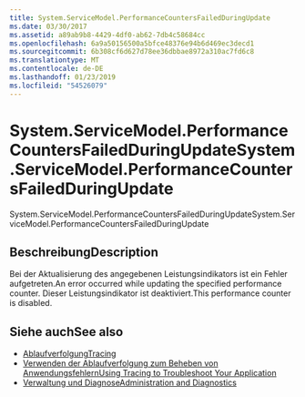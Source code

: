 ```yaml
---
title: System.ServiceModel.PerformanceCountersFailedDuringUpdate
ms.date: 03/30/2017
ms.assetid: a89ab9b8-4429-4df0-ab62-7db4c58684cc
ms.openlocfilehash: 6a9a50156500a5bfce48376e94b6d469ec3decd1
ms.sourcegitcommit: 6b308cf6d627d78ee36dbbae8972a310ac7fd6c8
ms.translationtype: MT
ms.contentlocale: de-DE
ms.lasthandoff: 01/23/2019
ms.locfileid: "54526079"
---
```

# <a name="systemservicemodelperformancecountersfailedduringupdate"></a><span data-ttu-id="8c811-102">System.ServiceModel.PerformanceCountersFailedDuringUpdate</span><span class="sxs-lookup"><span data-stu-id="8c811-102">System.ServiceModel.PerformanceCountersFailedDuringUpdate</span></span>
<span data-ttu-id="8c811-103">System.ServiceModel.PerformanceCountersFailedDuringUpdate</span><span class="sxs-lookup"><span data-stu-id="8c811-103">System.ServiceModel.PerformanceCountersFailedDuringUpdate</span></span>  
  
## <a name="description"></a><span data-ttu-id="8c811-104">Beschreibung</span><span class="sxs-lookup"><span data-stu-id="8c811-104">Description</span></span>  
 <span data-ttu-id="8c811-105">Bei der Aktualisierung des angegebenen Leistungsindikators ist ein Fehler aufgetreten.</span><span class="sxs-lookup"><span data-stu-id="8c811-105">An error occurred while updating the specified performance counter.</span></span> <span data-ttu-id="8c811-106">Dieser Leistungsindikator ist deaktiviert.</span><span class="sxs-lookup"><span data-stu-id="8c811-106">This performance counter is disabled.</span></span>  
  
## <a name="see-also"></a><span data-ttu-id="8c811-107">Siehe auch</span><span class="sxs-lookup"><span data-stu-id="8c811-107">See also</span></span>
- [<span data-ttu-id="8c811-108">Ablaufverfolgung</span><span class="sxs-lookup"><span data-stu-id="8c811-108">Tracing</span></span>](../../../../../docs/framework/wcf/diagnostics/tracing/index.md)
- [<span data-ttu-id="8c811-109">Verwenden der Ablaufverfolgung zum Beheben von Anwendungsfehlern</span><span class="sxs-lookup"><span data-stu-id="8c811-109">Using Tracing to Troubleshoot Your Application</span></span>](../../../../../docs/framework/wcf/diagnostics/tracing/using-tracing-to-troubleshoot-your-application.md)
- [<span data-ttu-id="8c811-110">Verwaltung und Diagnose</span><span class="sxs-lookup"><span data-stu-id="8c811-110">Administration and Diagnostics</span></span>](../../../../../docs/framework/wcf/diagnostics/index.md)
